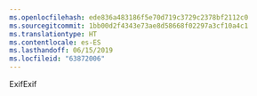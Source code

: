 ```yaml
---
ms.openlocfilehash: ede836a483186f5e70d719c3729c2378bf2112c0
ms.sourcegitcommit: 1bb00d2f4343e73ae8d58668f02297a3cf10a4c1
ms.translationtype: HT
ms.contentlocale: es-ES
ms.lasthandoff: 06/15/2019
ms.locfileid: "63872006"
---
```

<span data-ttu-id="0dfea-101">Exif</span><span class="sxs-lookup"><span data-stu-id="0dfea-101">Exif</span></span>